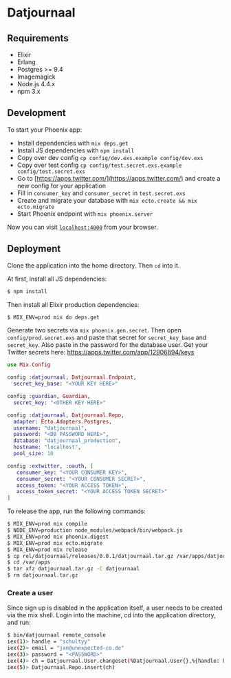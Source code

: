 # Datjournaal

## Requirements

- Elixir
- Erlang
- Postgres >= 9.4
- Imagemagick
- Node.js 4.4.x
- npm 3.x


## Development

To start your Phoenix app:

  * Install dependencies with `mix deps.get`
  * Install JS dependencies with `npm install`
  * Copy over dev config `cp config/dev.exs.example config/dev.exs`
  * Copy over test config `cp config/test.secret.exs.example config/test.secret.exs`
  * Go to [https://apps.twitter.com/](https://apps.twitter.com/) and create a new config for your application
  * Fill in `consumer_key` and `consumer_secret` in `test.secret.exs`
  * Create and migrate your database with `mix ecto.create && mix ecto.migrate`
  * Start Phoenix endpoint with `mix phoenix.server`

Now you can visit [`localhost:4000`](http://localhost:4000) from your browser.

## Deployment

Clone the application into the home directory. Then `cd` into it.

At first, install all JS dependencies:

```bash
$ npm install
```

Then install all Elixir production dependencies:

```bash
$ MIX_ENV=prod mix do deps.get
```

Generate two secrets via `mix phoenix.gen.secret`. Then open `config/prod.secret.exs` and paste that secret for `secret_key_base` and `secret_key`. Also paste in the password for the database user. Get your Twitter secrets here: https://apps.twitter.com/app/12906694/keys

```elixir
use Mix.Config

config :datjournaal, Datjournaal.Endpoint,
  secret_key_base: "<YOUR KEY HERE>"

config :guardian, Guardian,
  secret_key: "<OTHER KEY HERE>"

config :datjournaal, Datjournaal.Repo,
  adapter: Ecto.Adapters.Postgres,
  username: "datjournaal",
  password: "<DB PASSWORD HERE>",
  database: "datjournaal_production",
  hostname: "localhost",
  pool_size: 10

config :extwitter, :oauth, [
   consumer_key: "<YOUR CONSUMER KEY>",
   consumer_secret: "<YOUR CONSUMER SECRET>",
   access_token: "<YOUR ACCESS TOKEN>",
   access_token_secret: "<YOUR ACCESS TOKEN SECRET>"
]
```

To release the app, run the following commands:

```bash
$ MIX_ENV=prod mix compile
$ NODE_ENV=production node_modules/webpack/bin/webpack.js
$ MIX_ENV=prod mix phoenix.digest
$ MIX_ENV=prod mix ecto.migrate
$ MIX_ENV=prod mix release
$ cp rel/datjournaal/releases/0.0.1/datjournaal.tar.gz /var/apps/datjournaal/
$ cd /var/apps
$ tar xfz datjournaal.tar.gz -C datjournaal
$ rm datjournaal.tar.gz
```

### Create a user

Since sign up is disabled in the application itself, a user needs to be created via the mix shell. Login into the machine, cd into the application directory,
and run:

```bash
$ bin/datjournaal remote_console
iex(1)> handle = "schultyy"
iex(2)> email = "jan@unexpected-co.de"
iex(3)> password = "<PASSWORD>"
iex(4)> ch = Datjournaal.User.changeset(%Datjournaal.User{},%{handle: handle, email: email, password: password})
iex(5)> Datjournaal.Repo.insert(ch)
```
